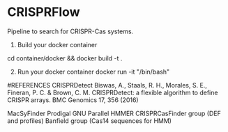 # CRISPRFlow

Pipeline to search for CRISPR-Cas systems.

1) Build your docker container

cd container/docker && docker build -t <TAG> .

2) Run your docker container
docker run -it <TAG> "/bin/bash"

#REFERENCES
CRISPRDetect
Biswas, A., Staals, R. H., Morales, S. E., Fineran, P. C. & Brown, C. M. CRISPRDetect: a flexible algorithm to define CRISPR arrays. BMC Genomics 17, 356 (2016)

MacSyFinder
Prodigal
GNU Parallel
HMMER
CRISPRCasFinder group (DEF and profiles)
Banfield group (Cas14 sequences for HMM)
